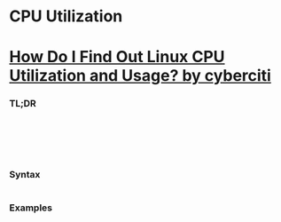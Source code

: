 # CPU Utilization

# [How Do I Find Out Linux CPU Utilization and Usage? by cyberciti](https://www.cyberciti.biz/tips/how-do-i-find-out-linux-cpu-utilization.html)

### TL;DR
```

```

### 
```

```

### 
```

```

### 
```

```

### Syntax
```

```

### Examples 
```

```

### 
```

```

### 
```

```

### 
```

```

### 
```

```

### 
```

```

### 
```

```
